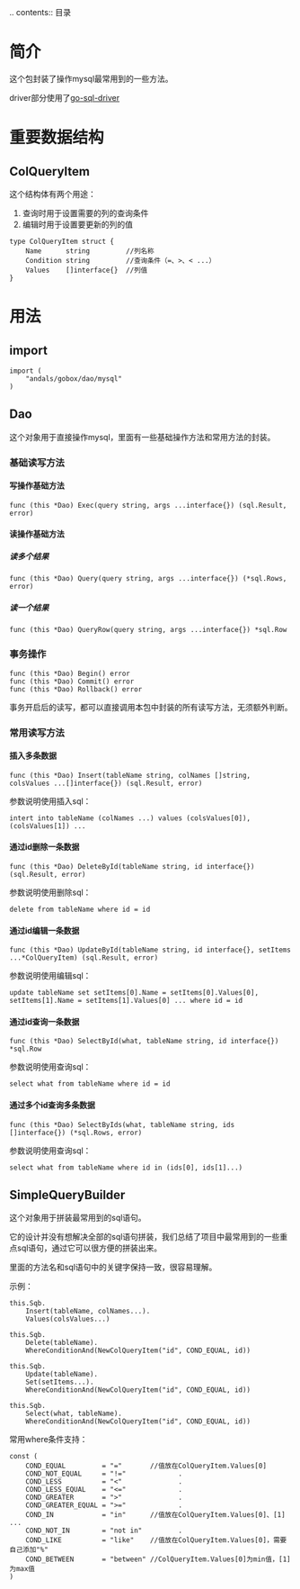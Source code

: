 .. contents:: 目录

# 简介

这个包封装了操作mysql最常用到的一些方法。

driver部分使用了[go-sql-driver](https://github.com/go-sql-driver/mysql)

# 重要数据结构

## ColQueryItem

这个结构体有两个用途：

1. 查询时用于设置需要的列的查询条件
2. 编辑时用于设置要更新的列的值

```
type ColQueryItem struct {
	Name      string         //列名称
	Condition string         //查询条件（=、>、< ...）
	Values    []interface{}  //列值
}
```

# 用法

## import

```
import (
    "andals/gobox/dao/mysql"
)
```

## Dao

这个对象用于直接操作mysql，里面有一些基础操作方法和常用方法的封装。

### 基础读写方法

#### 写操作基础方法

```
func (this *Dao) Exec(query string, args ...interface{}) (sql.Result, error)
```

#### 读操作基础方法

##### 读多个结果

```
func (this *Dao) Query(query string, args ...interface{}) (*sql.Rows, error)
```

##### 读一个结果

```
func (this *Dao) QueryRow(query string, args ...interface{}) *sql.Row
```

### 事务操作

```
func (this *Dao) Begin() error
func (this *Dao) Commit() error
func (this *Dao) Rollback() error
```

事务开启后的读写，都可以直接调用本包中封装的所有读写方法，无须额外判断。

### 常用读写方法

#### 插入多条数据

```
func (this *Dao) Insert(tableName string, colNames []string, colsValues ...[]interface{}) (sql.Result, error)
```

参数说明使用插入sql：

```
intert into tableName (colNames ...) values (colsValues[0]), (colsValues[1]) ...
```

#### 通过id删除一条数据

```
func (this *Dao) DeleteById(tableName string, id interface{}) (sql.Result, error)
```

参数说明使用删除sql：

```
delete from tableName where id = id
```

#### 通过id编辑一条数据

```
func (this *Dao) UpdateById(tableName string, id interface{}, setItems ...*ColQueryItem) (sql.Result, error)
```

参数说明使用编辑sql：

```
update tableName set setItems[0].Name = setItems[0].Values[0], setItems[1].Name = setItems[1].Values[0] ... where id = id
```

#### 通过id查询一条数据

```
func (this *Dao) SelectById(what, tableName string, id interface{}) *sql.Row
```

参数说明使用查询sql：

```
select what from tableName where id = id
```

#### 通过多个id查询多条数据

```
func (this *Dao) SelectByIds(what, tableName string, ids []interface{}) (*sql.Rows, error)
```

参数说明使用查询sql：

```
select what from tableName where id in (ids[0], ids[1]...)
```

## SimpleQueryBuilder

这个对象用于拼装最常用到的sql语句。

它的设计并没有想解决全部的sql语句拼装，我们总结了项目中最常用到的一些重点sql语句，通过它可以很方便的拼装出来。

里面的方法名和sql语句中的关键字保持一致，很容易理解。

示例：

```
this.Sqb.
	Insert(tableName, colNames...).
	Values(colsValues...)

this.Sqb.
	Delete(tableName).
	WhereConditionAnd(NewColQueryItem("id", COND_EQUAL, id))

this.Sqb.
	Update(tableName).
	Set(setItems...).
	WhereConditionAnd(NewColQueryItem("id", COND_EQUAL, id))

this.Sqb.
	Select(what, tableName).
	WhereConditionAnd(NewColQueryItem("id", COND_EQUAL, id))
```

常用where条件支持：

```
const (
	COND_EQUAL         = "="       //值放在ColQueryItem.Values[0]
	COND_NOT_EQUAL     = "!="             .
	COND_LESS          = "<"              .
	COND_LESS_EQUAL    = "<="             .
	COND_GREATER       = ">"              .
	COND_GREATER_EQUAL = ">="             .
	COND_IN            = "in"      //值放在ColQueryItem.Values[0]、[1] ...
	COND_NOT_IN        = "not in"         .
	COND_LIKE          = "like"    //值放在ColQueryItem.Values[0]，需要自己添加"%"
	COND_BETWEEN       = "between" //ColQueryItem.Values[0]为min值，[1]为max值
)
```
